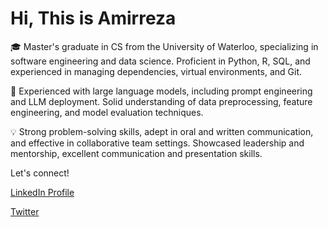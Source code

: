 # Hi, This is Amirreza 

🎓 Master's graduate in CS from the University of Waterloo, specializing in software engineering and data science. Proficient in Python, R, SQL, and experienced in managing dependencies, virtual environments, and Git.

🚀 Experienced with large language models, including prompt engineering and LLM deployment. Solid understanding of data preprocessing, feature engineering, and model evaluation techniques.

💡 Strong problem-solving skills, adept in oral and written communication, and effective in collaborative team settings. Showcased leadership and mentorship, excellent communication and presentation skills.


Let's connect!

[LinkedIn Profile](https://www.linkedin.com/in/amirreza-shamsolhodaei/)

[Twitter](https://twitter.com/amirrshams)
